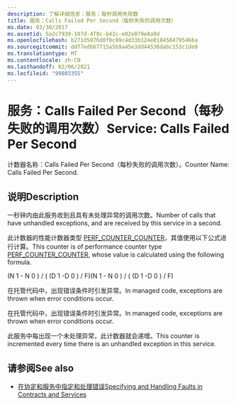 ```yaml
---
description: 了解详细信息：服务：每秒调用失败数
title: 服务：Calls Failed Per Second（每秒失败的调用次数）
ms.date: 03/30/2017
ms.assetid: 5a2c7939-107d-4f0c-b43c-e02e079e8a9d
ms.openlocfilehash: b271d5076d0f0c89c4d33b124e0184584795466a
ms.sourcegitcommit: ddf7edb67715a5b9a45e3dd44536dabc153c1de0
ms.translationtype: MT
ms.contentlocale: zh-CN
ms.lasthandoff: 02/06/2021
ms.locfileid: "99803355"
---
```

# <a name="service-calls-failed-per-second"></a><span data-ttu-id="6c014-103">服务：Calls Failed Per Second（每秒失败的调用次数）</span><span class="sxs-lookup"><span data-stu-id="6c014-103">Service: Calls Failed Per Second</span></span>

<span data-ttu-id="6c014-104">计数器名称：Calls Failed Per Second（每秒失败的调用次数）。</span><span class="sxs-lookup"><span data-stu-id="6c014-104">Counter Name: Calls Failed Per Second.</span></span>  
  
## <a name="description"></a><span data-ttu-id="6c014-105">说明</span><span class="sxs-lookup"><span data-stu-id="6c014-105">Description</span></span>  

 <span data-ttu-id="6c014-106">一秒钟内由此服务收到且具有未处理异常的调用次数。</span><span class="sxs-lookup"><span data-stu-id="6c014-106">Number of calls that have unhandled exceptions, and are received by this service in a second.</span></span>  
  
 <span data-ttu-id="6c014-107">此计数器的性能计数器类型 [PERF_COUNTER_COUNTER](/previous-versions/windows/it-pro/windows-server-2003/cc740048(v=ws.10))，其值使用以下公式进行计算。</span><span class="sxs-lookup"><span data-stu-id="6c014-107">This counter is of performance counter type [PERF_COUNTER_COUNTER](/previous-versions/windows/it-pro/windows-server-2003/cc740048(v=ws.10)), whose value is calculated using the following formula.</span></span>  
  
 <span data-ttu-id="6c014-108">(N 1 - N 0 ) / ( (D 1 -D 0 ) / F)</span><span class="sxs-lookup"><span data-stu-id="6c014-108">(N 1 - N 0 ) / ( (D 1 -D 0 ) / F)</span></span>  
  
 <span data-ttu-id="6c014-109">在托管代码中，出现错误条件时引发异常。</span><span class="sxs-lookup"><span data-stu-id="6c014-109">In managed code, exceptions are thrown when error conditions occur.</span></span>  
  
 <span data-ttu-id="6c014-110">在托管代码中，出现错误条件时引发异常。</span><span class="sxs-lookup"><span data-stu-id="6c014-110">In managed code, exceptions are thrown when error conditions occur.</span></span>  
  
 <span data-ttu-id="6c014-111">此服务中每出现一个未处理异常，此计数器就会递增。</span><span class="sxs-lookup"><span data-stu-id="6c014-111">This counter is incremented every time there is an unhandled exception in this service.</span></span>  
  
## <a name="see-also"></a><span data-ttu-id="6c014-112">请参阅</span><span class="sxs-lookup"><span data-stu-id="6c014-112">See also</span></span>

- [<span data-ttu-id="6c014-113">在协定和服务中指定和处理错误</span><span class="sxs-lookup"><span data-stu-id="6c014-113">Specifying and Handling Faults in Contracts and Services</span></span>](../../specifying-and-handling-faults-in-contracts-and-services.md)
